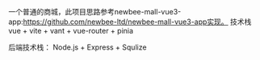 一个普通的商城，此项目思路参考newbee-mall-vue3-app:https://github.com/newbee-ltd/newbee-mall-vue3-app实现。
技术栈
vue + vite + vant + vue-router + pinia

后端技术栈：
Node.js + Express + Squlize